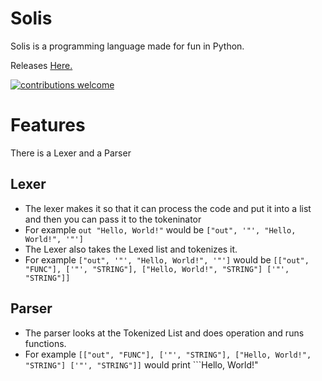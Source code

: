 # Solis #
Solis is a programming language made for fun in Python.

Releases [Here.](https://github.com/LonnonDev/Solis/releases)
  
  <a href="https://github.com/LonnonDev/Solis/issues">
    <img alt="contributions welcome" src="https://img.shields.io/badge/contributions-welcome-brightgreen.svg?style=flat">
  </a>

# Features #
There is a Lexer and a Parser

## Lexer ##
  - The lexer makes it so that it can process the code and put it into a list and then you can pass it to the tokeninator
  - For example ```out "Hello, World!"``` would be ```["out", '"', "Hello, World!", '"']```
  - The Lexer also takes the Lexed list and tokenizes it.
  - For example ```["out", '"', "Hello, World!", '"']``` would be ```[["out", "FUNC"], ['"', "STRING"], ["Hello, World!", "STRING"] ['"', "STRING"]]```

## Parser ##
  - The parser looks at the Tokenized List and does operation and runs functions.
  - For example ```[["out", "FUNC"], ['"', "STRING"], ["Hello, World!", "STRING"] ['"', "STRING"]]``` would print ```Hello, World!"

